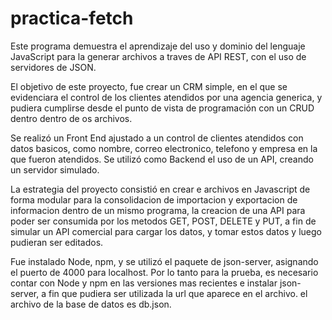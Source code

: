 # practica-fetch


Este programa demuestra el aprendizaje del uso y dominio del lenguaje JavaScript para la generar archivos a traves de API REST, con el uso de servidores de JSON.

El objetivo de este proyecto, fue crear un CRM simple, en el que se evidenciara el control de los clientes atendidos por una agencia generica, y pudiera cumplirse desde el punto de vista de programación con un CRUD dentro dentro de os archivos. 

Se realizó un Front End ajustado a un control de clientes atendidos con datos basicos, como nombre, correo electronico, telefono y empresa en la que fueron atendidos. Se utilizó como Backend el uso de un API, creando un servidor simulado.

La estrategia del proyecto consistió en crear e archivos en Javascript de forma modular para la consolidacion de importacion y exportacion de informacion dentro de un mismo programa, la creacion de una API para poder ser consumida por los metodos GET, POST, DELETE y PUT, a fin de simular un API comercial para cargar los datos, y tomar estos datos y luego pudieran ser editados.

Fue instalado Node, npm, y se utilizó el paquete de json-server, asignando el puerto de 4000 para localhost. Por lo tanto para la prueba, es necesario contar con Node y npm en las versiones mas recientes e instalar json-server, a fin que pudiera ser utilizada la url que aparece en el archivo. el archivo de la base de datos es db.json.